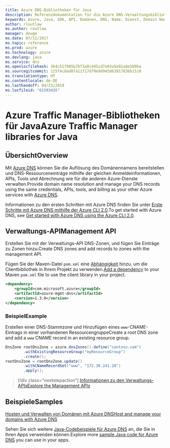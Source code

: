```yaml
---
title: Azure DNS-Bibliotheken für Java
description: Referenzdokumentation für die Azure DNS-Verwaltungsbibliotheken für Java
keywords: Azure, Java, SDK, API, Domänen, DNS, Name, Dienst, Domain Name Service
author: rloutlaw
ms.author: routlaw
manager: douge
ms.date: 07/11/2017
ms.topic: reference
ms.prod: azure
ms.technology: azure
ms.devlang: java
ms.service: dns
ms.openlocfilehash: 364c51f985b7bf3a8c445cd7e03a5e91a8e589ba
ms.sourcegitcommit: 115f4c8ad07a11f17d79e9d945d63917836b11c8
ms.translationtype: HT
ms.contentlocale: de-DE
ms.lasthandoff: 04/23/2019
ms.locfileid: "61593435"
---
```

# <a name="azure-traffic-manager-libraries-for-java"></a><span data-ttu-id="c3a61-104">Azure Traffic Manager-Bibliotheken für Java</span><span class="sxs-lookup"><span data-stu-id="c3a61-104">Azure Traffic Manager libraries for Java</span></span>

## <a name="overview"></a><span data-ttu-id="c3a61-105">Übersicht</span><span class="sxs-lookup"><span data-stu-id="c3a61-105">Overview</span></span>

<span data-ttu-id="c3a61-106">Mit [Azure DNS](/azure/dns/dns-overview) können Sie die Auflösung des Domänennamens bereitstellen und DNS-Ressourceneinträge mithilfe der gleichen Anmeldeinformationen, APIs, Tools und Abrechnung wie für die anderen Azure-Dienste verwalten.</span><span class="sxs-lookup"><span data-stu-id="c3a61-106">Provide domain name resolution and manage your DNS records using the same credentials, APIs, tools, and billing as your other Azure services with [Azure DNS](/azure/dns/dns-overview).</span></span>

<span data-ttu-id="c3a61-107">Informationen zu den ersten Schritten mit Azure DNS finden Sie unter [Erste Schritte mit Azure DNS mithilfe der Azure CLI 2.0](/azure/dns/dns-getstarted-cli).</span><span class="sxs-lookup"><span data-stu-id="c3a61-107">To get started with Azure DNS, see [Get started with Azure DNS using the Azure CLI 2.0](/azure/dns/dns-getstarted-cli).</span></span>

## <a name="management-api"></a><span data-ttu-id="c3a61-108">Verwaltungs-API</span><span class="sxs-lookup"><span data-stu-id="c3a61-108">Management API</span></span>

<span data-ttu-id="c3a61-109">Erstellen Sie mit der Verwaltungs-API DNS-Zonen, und fügen Sie Einträge zu Zonen hinzu.</span><span class="sxs-lookup"><span data-stu-id="c3a61-109">Create DNS zones and add records to zones with the management API.</span></span>

<span data-ttu-id="c3a61-110">Fügen Sie der Maven-Datei `pom.xml` eine [Abhängigkeit](https://maven.apache.org/guides/getting-started/index.html#How_do_I_use_external_dependencies) hinzu, um die Clientbibliothek in Ihrem Projekt zu verwenden.</span><span class="sxs-lookup"><span data-stu-id="c3a61-110">[Add a dependency](https://maven.apache.org/guides/getting-started/index.html#How_do_I_use_external_dependencies) to your Maven `pom.xml` file to use the client library in your project.</span></span>

```XML
<dependency>
    <groupId>com.microsoft.azure</groupId>
    <artifactId>azure-mgmt-dns</artifactId>
    <version>1.3.0</version>
</dependency>
```   

### <a name="example"></a><span data-ttu-id="c3a61-111">Beispiel</span><span class="sxs-lookup"><span data-stu-id="c3a61-111">Example</span></span>

<span data-ttu-id="c3a61-112">Erstellen einer DNS-Stammzone und Hinzufügen eines `www`-CNAME-Eintrags in einer vorhandenen Ressourcengruppe</span><span class="sxs-lookup"><span data-stu-id="c3a61-112">Create a root DNS zone and add a `www` CNAME record in an existing resource group.</span></span>

```java
DnsZone rootDnsZone = azure.dnsZones().define("contoso.com")
        .withExistingResourceGroup("myResourceGroup")
        .create();
rootDnsZone = rootDnsZone.update()
        .withCNameRecordSet("www", "172.30.241.20")
        .apply();
```

> [!div class="nextstepaction"]
> [<span data-ttu-id="c3a61-113">Informationen zu den Verwaltungs-APIs</span><span class="sxs-lookup"><span data-stu-id="c3a61-113">Explore the Management APIs</span></span>](/java/api/overview/azure/dns/management)

## <a name="samples"></a><span data-ttu-id="c3a61-114">Beispiele</span><span class="sxs-lookup"><span data-stu-id="c3a61-114">Samples</span></span>

[<span data-ttu-id="c3a61-115">Hosten und Verwalten von Domänen mit Azure DNS</span><span class="sxs-lookup"><span data-stu-id="c3a61-115">Host and manage your domains with Azure DNS</span></span>](https://github.com/Azure-Samples/dns-java-host-and-manage-your-domains)

<span data-ttu-id="c3a61-116">Sehen Sie sich weitere [Java-Codebeispiele für Azure DNS](https://azure.microsoft.com/resources/samples/?platform=java&term=dns) an, die Sie in Ihren Apps verwenden können.</span><span class="sxs-lookup"><span data-stu-id="c3a61-116">Explore more [sample Java code for Azure DNS](https://azure.microsoft.com/resources/samples/?platform=java&term=dns) you can use in your apps.</span></span>

<!---Loc Comment: Please, refer to conversation section to check the issue. Thanks.--->

